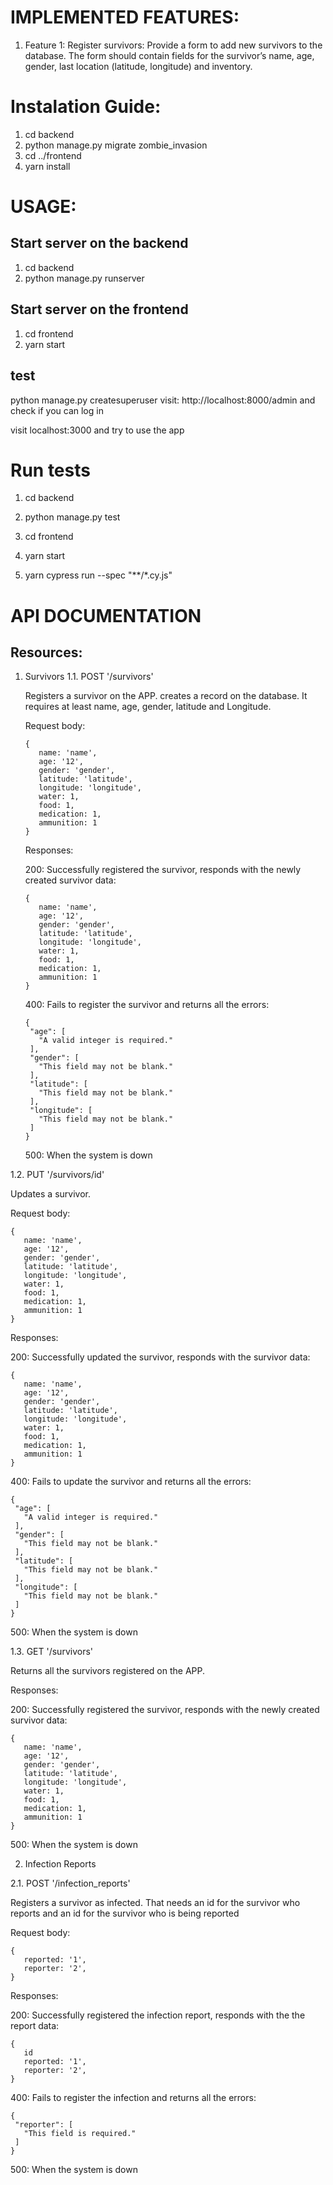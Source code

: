 # IMPLEMENTED FEATURES:

1. Feature 1:
Register survivors: Provide a form to add new survivors to the database.
The form should contain fields for the survivor’s name, age, gender, last location (latitude, longitude) and inventory.


# Instalation Guide:
1. cd backend
2. python manage.py migrate zombie_invasion
3. cd ../frontend
4. yarn install

# USAGE:

## Start server on the backend
1. cd backend
2. python manage.py runserver

## Start server on the frontend
1. cd frontend
2. yarn start

## test
python manage.py createsuperuser
visit: http://localhost:8000/admin and check if you can log in

visit localhost:3000 and try to use the app

# Run tests
1. cd backend
2. python manage.py test

1. cd frontend
2. yarn start
3. yarn cypress run --spec "**/*.cy.js"

# API DOCUMENTATION

## Resources:

1. Survivors
1.1. POST '/survivors'

   Registers a survivor on the APP. creates a record on the database. It requires at least name, age, gender, latitude and Longitude.

   Request body:
   ```
   {
      name: 'name',
      age: '12',
      gender: 'gender',
      latitude: 'latitude',
      longitude: 'longitude',
      water: 1,
      food: 1,
      medication: 1,
      ammunition: 1
   }
   ```
   Responses:

   200: Successfully registered the survivor, responds with the newly created survivor data:
   ```
   {
      name: 'name',
      age: '12',
      gender: 'gender',
      latitude: 'latitude',
      longitude: 'longitude',
      water: 1,
      food: 1,
      medication: 1,
      ammunition: 1
   }
   ```

   400: Fails to register the survivor and returns all the errors:
   ```
   {
    "age": [
      "A valid integer is required."
    ],
    "gender": [
      "This field may not be blank."
    ],
    "latitude": [
      "This field may not be blank."
    ],
    "longitude": [
      "This field may not be blank."
    ]
   }
   ```

   500: When the system is down

1.2. PUT '/survivors/id'

  Updates a survivor.

   Request body:
   ```
   {
      name: 'name',
      age: '12',
      gender: 'gender',
      latitude: 'latitude',
      longitude: 'longitude',
      water: 1,
      food: 1,
      medication: 1,
      ammunition: 1
   }
   ```
   Responses:

   200: Successfully updated the survivor, responds with the survivor data:
   ```
   {
      name: 'name',
      age: '12',
      gender: 'gender',
      latitude: 'latitude',
      longitude: 'longitude',
      water: 1,
      food: 1,
      medication: 1,
      ammunition: 1
   }
   ```

   400: Fails to update the survivor and returns all the errors:
   ```
   {
    "age": [
      "A valid integer is required."
    ],
    "gender": [
      "This field may not be blank."
    ],
    "latitude": [
      "This field may not be blank."
    ],
    "longitude": [
      "This field may not be blank."
    ]
   }
   ```

   500: When the system is down

1.3. GET '/survivors'

Returns all the survivors registered on the APP.

  Responses:

   200: Successfully registered the survivor, responds with the newly created survivor data:
   ```
   {
      name: 'name',
      age: '12',
      gender: 'gender',
      latitude: 'latitude',
      longitude: 'longitude',
      water: 1,
      food: 1,
      medication: 1,
      ammunition: 1
   }
   ```

   500: When the system is down


2. Infection Reports

2.1. POST '/infection_reports'

   Registers a survivor as infected. That needs an id for the survivor who reports and an id for the survivor who is being reported

   Request body:
   ```
   {
      reported: '1',
      reporter: '2',
   }
   ```
   Responses:

   200: Successfully registered the infection report, responds with the the report data:
   ```
   {
      id
      reported: '1',
      reporter: '2',
   }
   ```

   400: Fails to register the infection and returns all the errors:
   ```
   {
    "reporter": [
      "This field is required."
    ]
   }
   ```

   500: When the system is down
